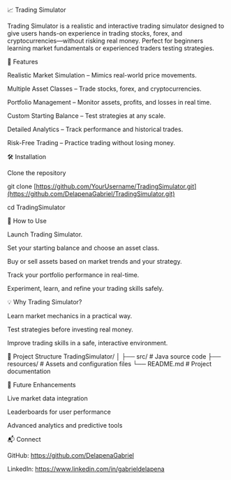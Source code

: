 📈 Trading Simulator

Trading Simulator is a realistic and interactive trading simulator designed to give users hands-on experience in trading stocks, forex, and cryptocurrencies—without risking real money. Perfect for beginners learning market fundamentals or experienced traders testing strategies.

🔹 Features

Realistic Market Simulation – Mimics real-world price movements.

Multiple Asset Classes – Trade stocks, forex, and cryptocurrencies.

Portfolio Management – Monitor assets, profits, and losses in real time.

Custom Starting Balance – Test strategies at any scale.

Detailed Analytics – Track performance and historical trades.

Risk-Free Trading – Practice trading without losing money.

🛠 Installation

Clone the repository

git clone [https://github.com/YourUsername/TradingSimulator.git](https://github.com/DelapenaGabriel/TradingSimulator.git)

cd TradingSimulator


🎯 How to Use

Launch Trading Simulator.

Set your starting balance and choose an asset class.

Buy or sell assets based on market trends and your strategy.

Track your portfolio performance in real-time.

Experiment, learn, and refine your trading skills safely.

💡 Why Trading Simulator?

Learn market mechanics in a practical way.

Test strategies before investing real money.

Improve trading skills in a safe, interactive environment.

📂 Project Structure
TradingSimulator/
│
├── src/            # Java source code
├── resources/      # Assets and configuration files
└── README.md       # Project documentation

🚀 Future Enhancements

Live market data integration

Leaderboards for user performance

Advanced analytics and predictive tools


📬 Connect

GitHub: https://github.com/DelapenaGabriel

LinkedIn: https://www.linkedin.com/in/gabrieldelapena
